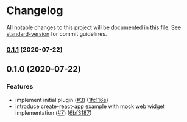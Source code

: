 # Changelog

All notable changes to this project will be documented in this file. See [standard-version](https://github.com/conventional-changelog/standard-version) for commit guidelines.

### [0.1.1](https://github.com/zendeskgarden/tailwindcss/compare/v0.1.0...v0.1.1) (2020-07-22)

## 0.1.0 (2020-07-22)


### Features

* implement initial plugin ([#3](https://github.com/zendeskgarden/tailwindcss/issues/3)) ([1fc116e](https://github.com/zendeskgarden/tailwindcss/commit/1fc116e8a7533e2bc31a7f3afd7adf6126ea18c1))
* introduce create-react-app example with mock web widget implementation ([#7](https://github.com/zendeskgarden/tailwindcss/issues/7)) ([6bf3187](https://github.com/zendeskgarden/tailwindcss/commit/6bf3187649cd2246b6dcc257856175e291bea204))
